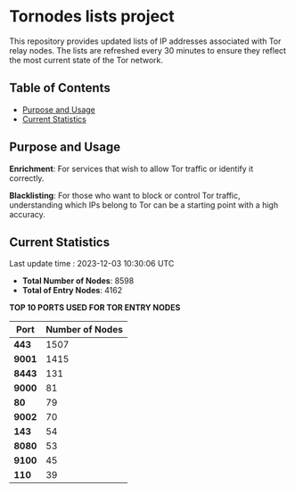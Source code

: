 # Tornodes lists project

This repository provides updated lists of IP addresses associated with Tor relay nodes. The lists are refreshed every 30 minutes to ensure they reflect the most current state of the Tor network.

## Table of Contents

- [Purpose and Usage](#purpose-and-usage)
- [Current Statistics](#current-statistics)


## Purpose and Usage

**Enrichment**: For services that wish to allow Tor traffic or identify it correctly.

**Blacklisting**: For those who want to block or control Tor traffic, understanding which IPs belong to Tor can be a starting point with a high accuracy.

## Current Statistics

Last update time : 2023-12-03 10:30:06 UTC

- **Total Number of Nodes**: 8598
- **Total of Entry Nodes**: 4162

**TOP 10 PORTS USED FOR TOR ENTRY NODES**

| **Port** | **Number of Nodes** |
|------|-----------------|
| **443**   | 1507  |
| **9001**   | 1415  |
| **8443**   | 131  |
| **9000**   | 81  |
| **80**   | 79  |
| **9002**   | 70  |
| **143**   | 54  |
| **8080**   | 53  |
| **9100**   | 45  |
| **110**   | 39  |

